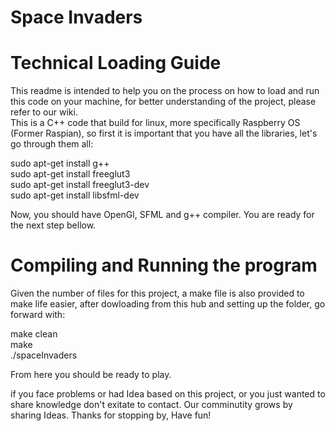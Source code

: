 # Space Invaders 
# Technical Loading Guide

This readme is intended to help you on the process on how to load and run this code on your machine, for better understanding of the project, please refer to our wiki. <br />
This is a C++ code that build for linux, more specifically Raspberry OS (Former Raspian), so first it is important that you have all the libraries, let's go through them all: <br />

sudo apt-get install g++ <br />
sudo apt-get install freeglut3 <br />
sudo apt-get install freeglut3-dev <br />
sudo apt-get install libsfml-dev <br />

Now, you should have OpenGl, SFML and g++ compiler. You are ready for the next step bellow. <br />

# Compiling and Running the program

Given the number of files for this project, a make file is also provided to make life easier, after dowloading from this hub and setting up the folder, go forward with: 

make clean <br />
make <br />
./spaceInvaders <br />

From here you should be ready to play. <br />

if you face problems or had Idea based on this project, or you just wanted to share knowledge don't exitate to contact. 
Our comminutity grows by sharing Ideas.
Thanks for stopping by, Have fun!
